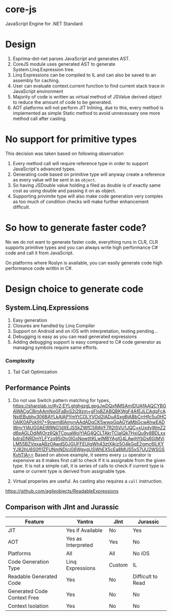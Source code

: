 # core-js
JavaScript Engine for .NET Standard

# Design

1. Esprima-dot-net parses JavaScript and generates AST.
2. CoreJS module uses generated AST to generate System.Linq.Expression tree.
3. Linq Expressions can be compiled to IL and can also be saved to an assembly for caching.
4. User can evaluate context.current function to find current stack trace in JavaScript environment
5. Majority of code is written as virtual method of JSValue derived object to reduce the amount of code to be generated.
6. AOT platforms will not perform JIT Inlining, due to this, every method is implemented as simple Static method to avoid unnecessary one more method call after casting.

# No support for primitive types
This decision was taken based on following observation
1. Every method call will require reference type in order to support JavaScript's advanced types.
2. Generating code based on primitive type will anyway create a reference as every value will be sent in as `object`.
3. So having JSDouble value holding a filed as double is of exactly same cost as using double and passing it on as object.
4. Supporting privimite type will also make code generation very complex as too much of condition checks will make further enhancement difficult.

# So how to generate faster code?
No we do not want to generate faster code, everything runs in CLR, CLR supports primitive types and you can always write high performance C# code and call it from JavaScript.

On platforms where Roslyn is available, you can easily generate code high performance code writtin in C#.

# Design choice to generate code

## System.Linq.Expressions
1. Easy generation
2. Closures are handled by Linq Compiler
3. Support on Android and on iOS with interpretation, testing pending...
4. Debugging is easy as you can read generated expressions
5. Adding debugging support is easy compared to C# code generator as managing symbols require same efforts.
 ### Complexity
 1. Tail Call Optimization

 ## Performance Points

 1. Do not use Switch pattern matching for types, 
 https://sharplab.io/#v2:EYLgtghgzgLgpgJwDQxNMSAmIDUAfAAQCYBGAWACgCBmAAmNoGFaBvS2j29zm+gFloBZABQBKWgF4AfEJLCAdgFcANstEBubhy306BAYLkAlAPYmYtCOLYVOd2lADuASxgBjABbCrrHfc5u0HC0AIK0APokIH7+9owm8lAmynAAdADqCK5wwpGpAGYaMbGcwAhwEADWmrYlAUG0AEIRRNG1dXEJSSkZWfC5RAVF7R2l5VU1JQC+xUxdyWmZ2d6pAGLDdjMjOrz6QkTCpuaWojYlAG4QCLTAkrTCIaIQk7HxiQu9y8BDLxxbdrsDNRDmYLFYzq95j0lv0IGsNpwtltKLwIMBYAgIG4LAwjhYbDs6GiMViLM55BZVqxaABzOAwdS0JGUFFEUIgWh43ztXjkiz5O4kGqE2gmc6ILKYYJ82hU6S0fI1ZFUNmNDlciG6WgygUSWhEX5cEa8MUS5xS7UU2WSGSKyhTIA==
 Based on above example, it seems every `is` operator is expensive as it makes first call to check if it is assignable from the given type. 
 It is not a simple call, it is series of calls to check if current type is same or current type is derived from assignable type.

 2. Virtual properies are useful. As casting also requires a `call` instruction.

https://github.com/agileobjects/ReadableExpressions

## Comparison with JInt and Jurassic
|Feature                        | Yantra              | JInt            | Jurassic           |
|-------------------------------|---------------------|-----------------|--------------------|
|JIT                            | Yes if Available    | No              | Yes                |
|AOT                            | Yes as Interpreted  | Yes             | No                 |
|Platforms                      | All                 | All             | No iOS             |
|Code Generation Type           | Linq Expressions    | Custom          | IL                 |
|Readable Generated Code        | Yes                 | No              | Difficult to Read  |
|Generated Code Context Free    | Yes                 | No              | No                 |
|Context Isolation              | Yes                 | No              | No                 |


